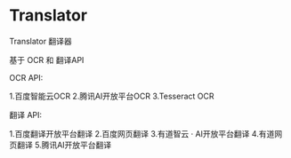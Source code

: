 # Translator
Translator 翻译器

基于 OCR 和 翻译API 

OCR API:

1.百度智能云OCR
2.腾讯AI开放平台OCR
3.Tesseract OCR

翻译 API:

1.百度翻译开放平台翻译
2.百度网页翻译
3.有道智云 · AI开放平台翻译
4.有道网页翻译
5.腾讯AI开放平台翻译
